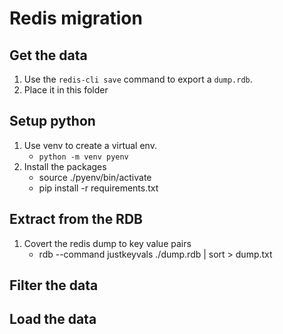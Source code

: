 # Redis migration

## Get the data

1. Use the `redis-cli save` command to export a `dump.rdb`.
1. Place it in this folder

## Setup python

1. Use venv to create a virtual env.
   - `python -m venv pyenv`
1. Install the packages
   - source ./pyenv/bin/activate
   - pip install -r requirements.txt

## Extract from the RDB

1. Covert the redis dump to key value pairs
   - rdb --command justkeyvals ./dump.rdb | sort > dump.txt

## Filter the data

## Load the data
